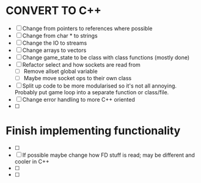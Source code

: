 # CONVERT TO C++

- [ ] Change from pointers to references where possible
- [ ] Change from char * to strings
- [ ] Change the IO to streams
- [ ] Change arrays to vectors
- [ ] Change game_state to be class with class functions (mostly done)
- [ ] Refactor select and how sockets are read from
    - [ ] Remove allset global variable
    - [ ] Maybe move socket ops to their own class
- [ ] Split up code to be more modularised so it's not all annoying. Probably put game loop into a separate function or class/file.
- [ ] Change error handling to more C++ oriented
- [ ] 

# Finish implementing functionality
- [ ] 
- [ ] If possible maybe change how FD stuff is read; may be different and cooler in C++
- [ ] 
- [ ] 